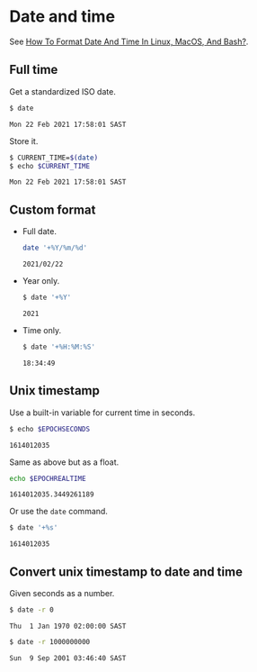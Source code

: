 # Date and time

See [How To Format Date And Time In Linux, MacOS, And Bash?](https://www.shell-tips.com/linux/how-to-format-date-and-time-in-linux-macos-and-bash/).


## Full time

Get a standardized ISO date.

```sh
$ date
```
```
Mon 22 Feb 2021 17:58:01 SAST
```

Store it.

```sh
$ CURRENT_TIME=$(date)
$ echo $CURRENT_TIME
```
```
Mon 22 Feb 2021 17:58:01 SAST
```


## Custom format

- Full date.
    ```sh
    date '+%Y/%m/%d'
    ```
    ```
    2021/02/22
    ```
- Year only.
    ```sh
    $ date '+%Y'
    ```
    ```
    2021
    ```
- Time only.
    ```sh
    $ date '+%H:%M:%S'
    ```
    ```
    18:34:49
    ```
    

## Unix timestamp

Use a built-in variable for current time in seconds.

```sh
$ echo $EPOCHSECONDS
```
```
1614012035
```

Same as above but as a float.

```sh
echo $EPOCHREALTIME
```
```
1614012035.3449261189
```

Or use the `date` command.

```sh
$ date '+%s'
```
```
1614012035
```


## Convert unix timestamp to date and time

Given seconds as a number.

```sh
$ date -r 0
```
```
Thu  1 Jan 1970 02:00:00 SAST
```

```sh
$ date -r 1000000000
```
```
Sun  9 Sep 2001 03:46:40 SAST
```
